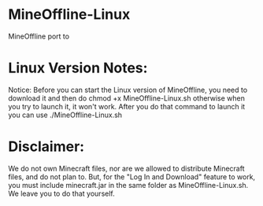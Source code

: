 MineOffline-Linux
=================

MineOffline port to 

Linux Version Notes:
===========
Notice: Before you can start the Linux version of MineOffline, you need to download it and then do chmod +x MineOffline-Linux.sh otherwise when you try to launch it, it won't work. After you do that command to launch it you can use ./MineOffline-Linux.sh

Disclaimer:
===========

We do not own Minecraft files, nor are we allowed to distribute Minecraft files, and do not plan to. But, for the "Log In and Download" feature to work, you must include minecraft.jar in the same folder as MineOffline-Linux.sh. We leave you to do that yourself.
